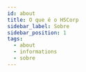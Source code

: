 ```yaml
---
id: about
title: O que é o HSCorp
sidebar_label: Sobre
sidebar_position: 1
tags:
  - about
  - informations
  - sobre
---
```

